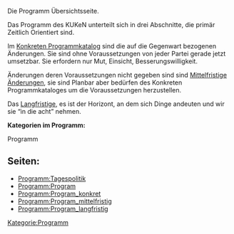 Die Programm Übersichtsseite.

Das Programm des KUKeN unterteilt sich in drei Abschnitte, die primär
Zeitlich Orientiert sind.

Im [ Konkreten Programmkatalog](/wiki/Programm:Program_konkret "wikilink")
sind die auf die Gegenwart bezogenen Änderungen. Sie sind ohne
Voraussetzungen von jeder Partei gerade jetzt umsetzbar. Sie erfordern
nur Mut, Einsicht, Besserungswilligkeit.

Änderungen deren Voraussetzungen nicht gegeben sind sind [
Mittelfristige Änderungen](/wiki/Programm:Program_mittelfristig "wikilink"),
sie sind Planbar aber bedürfen des Konkreten Programmkataloges um die
Voraussetzungen herzustellen.

Das [ Langfristige](/wiki/Programm:Program_langfristig "wikilink"), es ist der
Horizont, an dem sich Dinge andeuten und wir sie “in die acht” nehmen.  

**Kategorien im Programm:**

<categorytree >Programm</categorytree>

Seiten:
-------

-   <Programm:Tagespolitik>
-   <Programm:Program>
-   <Programm:Program_konkret>
-   <Programm:Program_mittelfristig>
-   <Programm:Program_langfristig>

<Kategorie:Programm>
